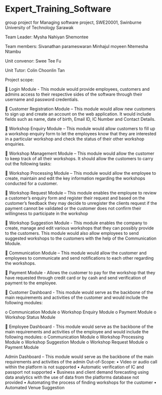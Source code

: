 # Expert_Training_Software
group project for Managing software project, SWE20001, Swinburne University of Technology Sarawak

Team Leader:
Mysha Nahiyan Shemontee

Team members:
Sivanathan parameswaran
Minhajul moyeen
Ntemesha Ntambu

Unit convenor:
Swee Tee Fu
 
Unit Tutor:
Colin Choonlin Tan

Project scope:

	Login Module - This module would provide employees, customers and admins access to their respective sides of the software through their username and password credentials.


	Customer Registration Module – This module would allow new customers to sign up and create an account on the web application. It would include fields such as name, date of birth, Email ID, IC Number and Contact Details.


	Workshop Enquiry Module – This module would allow customers to fill up a workshop enquiry form to let the employees know that they are interested in a particular workshop and check the status of their other workshop enquiries.

	Workshop Management Module – This module would allow the customer to keep track of all their workshops. It should allow the customers to carry out the following tasks:

	Workshop Processing Module – This module would allow the employee to create, maintain and edit the key information regarding the workshops conducted for a customer.

	Workshop Request Module – This module enables the employee to review a customer’s enquiry form and register their request and based on the customer’s feedback they may decide to unregister the clients request if the payment cannot be validated or the customer does not confirm their willingness to participate in the workshop


	Workshop Suggestion Module - This module enables the company to create, manage and edit various workshops that they can possibly provide to the customers. This module would also allow employees to send suggested workshops to the customers with the help of the Communication Module.

	Communication Module – This module would allow the customer and employees to communicate and send notifications to each other regarding the workshops.

	Payment Module - Allows the customer to pay for the workshop that they have requested through credit card or by cash and send verification of payment to the employee.

	Customer Dashboard - This module would serve as the backbone of the main requirements and activities of the customer and would include the following modules:

o	Communication Module
o	Workshop Enquiry Module
o	Payment Module
o	Workshop Status Module

	Employee Dashboard - This module would serve as the backbone of the main requirements and activities of the employee and would include the following modules:
o	Communication Module
o	Workshop Processing Module
o	Workshop Suggestion Module
o	Workshop Request Module
o	Payment Module

Admin Dashboard – This module would serve as the backbone of the main requirements and activities of the admin
Out-of-Scope:
•	Video or audio call within the platform is not supported
•	Automatic verification of IC and passport not supported
•	Business and client demand forecasting using data analytics with the use of data from the platforms database not provided
•	Automating the process of finding workshops for the customer
•	Automated Venue Suggestion
